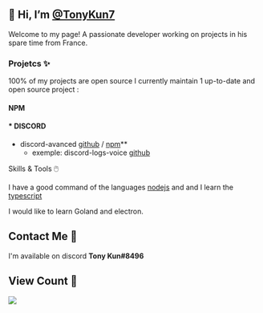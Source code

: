 ## 👋 Hi, I’m [@TonyKun7](https://github.com/TonyKun7/)

Welcome to my page! A passionate developer working on projects in his spare time from France.

### Projetcs ✨

100% of my projects are open source
I currently maintain 1 up-to-date and open source project :

#### NPM
#### * DISCORD
  * discord-avanced [github](https://github.com/TonyKun7/discord-avanced) / [npm](https://www.npmjs.com/package/@tonykun7/discord-avanced)**
     * exemple: discord-logs-voice [github](https://github.com/TonyKun7/discord-logs-voice)

Skills & Tools 🖱️

I have a good command of the languages [nodejs](https://nodejs.org/en/) and and I learn the [typescript](https://www.typescriptlang.org/)

I would like to learn Goland and electron.

## Contact Me 🤝

I'm available on discord **Tony Kun#8496**

## View Count 👀

![](https://komarev.com/ghpvc/?username=TonyKun7)
